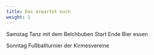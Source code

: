 ```yaml
---
title: Das erwartet euch
weight: 1
---
```

Samstag Tanz mit dem Belchbuben Start Ende Bier essen

Sonntag Fußballturnier der Kirmesvereine